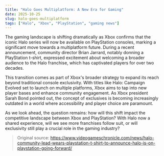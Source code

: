 ```yaml
---
title: "Halo Goes Multiplatform: A New Era for Gaming"
date: 2025-10-25
slug: halo-goes-multiplatform
tags: ["Halo", "Xbox", "PlayStation", "gaming news"]
---
```

The gaming landscape is shifting dramatically as Xbox confirms that the iconic Halo series will now be available on PlayStation consoles, marking a significant move towards a multiplatform future. During a recent announcement, community director Brian Jarrard, notably donning a PlayStation t-shirt, expressed excitement about welcoming a broader audience to the Halo franchise, which has captivated players for over two decades.

This transition comes as part of Xbox's broader strategy to expand its reach beyond traditional console exclusivity. With titles like Halo: Campaign Evolved set to launch on multiple platforms, Xbox aims to tap into new player bases and enhance community engagement. As Xbox president Sarah Bond pointed out, the concept of exclusives is becoming increasingly outdated in a world where accessibility and player choice are paramount.

As we look ahead, the question remains: how will this shift impact the competitive landscape between Xbox and PlayStation? With Halo now a shared experience, will we see more franchises follow suit, or will exclusivity still play a crucial role in the gaming industry?
> Original source: https://www.videogameschronicle.com/news/halo-community-lead-wears-playstation-t-shirt-to-announce-halo-is-on-playstation-going-forward/